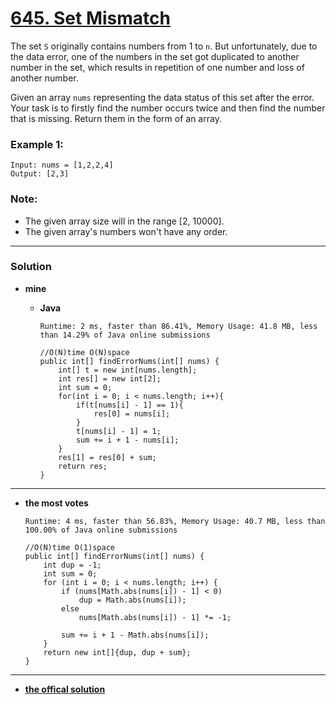 # [645. Set Mismatch](https://leetcode.com/problems/set-mismatch/)

The set `S` originally contains numbers from 1 to `n`. But unfortunately, due to the data error, one of the numbers in the set got duplicated to another number in the set, which results in repetition of one number and loss of another number.

Given an array `nums` representing the data status of this set after the error. Your task is to firstly find the number occurs twice and then find the number that is missing. Return them in the form of an array.

### Example 1:
```
Input: nums = [1,2,2,4]
Output: [2,3]
```

### Note:
* The given array size will in the range [2, 10000].
* The given array's numbers won't have any order.

---

### Solution
* **mine**
  * **Java**
  
    `Runtime: 2 ms, faster than 86.41%, Memory Usage: 41.8 MB, less than 14.29% of Java online submissions`
    ```
    //O(N)time O(N)space
    public int[] findErrorNums(int[] nums) {
        int[] t = new int[nums.length];
        int res[] = new int[2];
        int sum = 0;
        for(int i = 0; i < nums.length; i++){
            if(t[nums[i] - 1] == 1){
                res[0] = nums[i];
            }
            t[nums[i] - 1] = 1;
            sum += i + 1 - nums[i];
        }
        res[1] = res[0] + sum;
        return res;
    }
    ```
    
---


* **the most votes**

  `Runtime: 4 ms, faster than 56.83%, Memory Usage: 40.7 MB, less than 100.00% of Java online submissions`
  ```
  //O(N)time O(1)space
  public int[] findErrorNums(int[] nums) {
      int dup = -1;
      int sum = 0;
      for (int i = 0; i < nums.length; i++) {
          if (nums[Math.abs(nums[i]) - 1] < 0)
              dup = Math.abs(nums[i]);
          else
              nums[Math.abs(nums[i]) - 1] *= -1;

          sum += i + 1 - Math.abs(nums[i]);
      }
      return new int[]{dup, dup + sum};
  }
  ```


---

* **[the offical solution](https://leetcode.com/problems/set-mismatch/solution/)**
  
